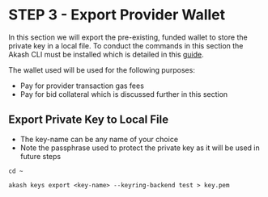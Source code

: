 # STEP 3 - Export Provider Wallet

In this section we will export the pre-existing, funded wallet to store the private key in a local file.  To conduct the commands in this section the Akash CLI must be installed which is detailed in this [guide](broken-reference).

The wallet used will be used for the following purposes:

* Pay for provider transaction gas fees
* Pay for bid collateral which is discussed further in this section

## **Export Private Key to Local File**

* The key-name can be any name of your choice
* Note the passphrase used to protect the private key as it will be used in future steps

```
cd ~

akash keys export <key-name> --keyring-backend test > key.pem
```
